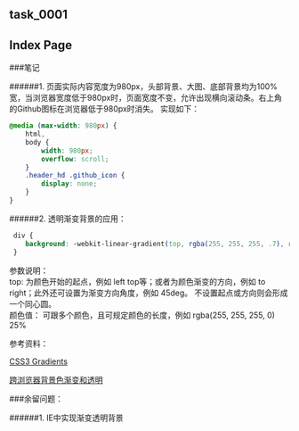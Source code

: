 ## task_0001

## Index Page

###笔记

######1. 页面实际内容宽度为980px，头部背景、大图、底部背景均为100%宽，当浏览器宽度低于980px时，页面宽度不变，允许出现横向滚动条。右上角的Github图标在浏览器低于980px时消失。
实现如下：

```css
@media (max-width: 980px) {
    html,
    body {
        width: 980px;
        overflow: scroll;
    }
    .header_hd .github_icon {
        display: none;
    }
}
```

######2. 透明渐变背景的应用：

```css
 div {
    background: -webkit-linear-gradient(top, rgba(255, 255, 255, .7), rgba(255, 255, 255, .5), rgba(255, 255, 255, 0) 25%);
 }
```

参数说明：<br/>
top: 为颜色开始的起点，例如 left top等；或者为颜色渐变的方向，例如 to right；此外还可设置为渐变方向角度，例如 45deg。
     不设置起点或方向则会形成一个同心圆。<br/>
颜色值： 可跟多个颜色，且可规定颜色的长度，例如 rgba(255, 255, 255, 0) 25% <br/>

参考资料：
<p><a href="http://www.w3schools.com/css/css3_gradients.asp" target="_blank">CSS3 Gradients</a></p>
<p><a href="http://www.75team.com/archives/174" target="_blank">跨浏览器背景色渐变和透明</a></p>

###余留问题：

######1. IE中实现渐变透明背景

